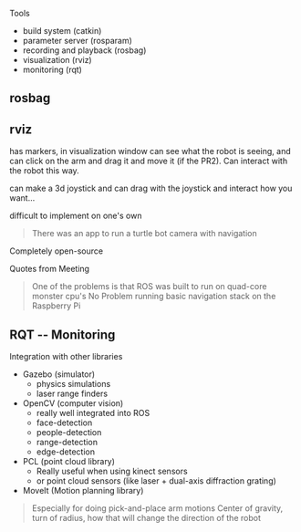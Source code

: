 Tools

* build system (catkin)
* parameter server (rosparam)
* recording and playback (rosbag)
* visualization (rviz)
* monitoring (rqt)


## rosbag




## rviz

has markers, in visualization window can see what the robot is seeing, and can click on the arm and drag it and move it (if the PR2).
Can interact with the robot this way.

can make a 3d joystick and can drag with the joystick and interact how you want...

difficult to implement on one's own

> There was an app to run a turtle bot camera with navigation 

Completely open-source


Quotes from Meeting
> One of the problems is that ROS was built to run on quad-core monster cpu's
> No Problem running basic navigation stack on the Raspberry Pi
> 


## RQT -- Monitoring


Integration with other libraries
* Gazebo (simulator)
  * physics simulations 
  * laser range finders
* OpenCV (computer vision)
  * really well integrated into ROS
  * face-detection
  * people-detection
  * range-detection
  * edge-detection
* PCL (point cloud library)
  * Really useful when using kinect sensors 
  * or point cloud sensors (like laser + dual-axis diffraction grating)
* MoveIt (Motion planning library)

> Especially for doing pick-and-place arm motions
> Center of gravity, turn of radius, how that will change the direction of the robot

